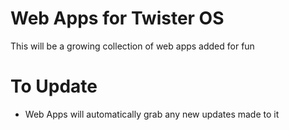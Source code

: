 # Web Apps for Twister OS

This will be a growing collection of web apps added for fun

# To Update

- Web Apps will automatically grab any new updates made to it
